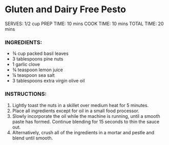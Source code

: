 # Gluten and Dairy Free Pesto
SERVES: 1/2 cup
PREP TIME: 10 mins
 COOK TIME: 10 mins TOTAL TIME: 20 mins

### INGREDIENTS:
* ¾ cup packed basil leaves
* 3 tablespoons pine nuts
* 1 garlic clove
* ¾ teaspoon lemon juice
* ¼ teaspoon sea salt
* 3 tablespoons extra virgin olive oil

### INSTRUCTIONS:
1. Lightly toast the nuts in a skillet over medium heat for 5 minutes.
2. Place all ingredients except for oil in a small food processor.
3. Slowly incorporate the oil while the machine is running, until a smooth paste has formed. Continue blending for 15 seconds to thin the sauce out.
4. Alternatively, crush all of the ingredients in a mortar and pestle and blend until smooth.